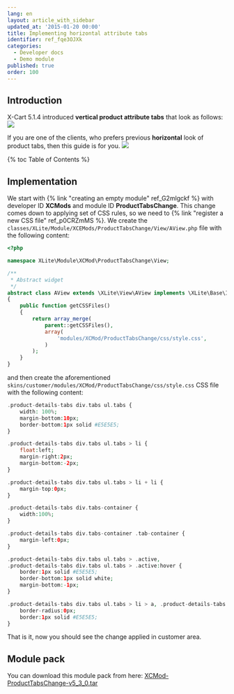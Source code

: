 ```yaml
---
lang: en
layout: article_with_sidebar
updated_at: '2015-01-20 00:00'
title: Implementing horizontal attribute tabs
identifier: ref_fqe3OJXk
categories:
  - Developer docs
  - Demo module
published: true
order: 100
---
```

## Introduction

X-Cart 5.1.4 introduced **vertical product attribute tabs** that look as follows:
![]({{site.baseurl}}/attachments/8225427/8356199.png)

If you are one of the clients, who prefers previous **horizontal** look of product tabs, then this guide is for you.
![]({{site.baseurl}}/attachments/8225427/8356200.png)

{% toc Table of Contents %}

## Implementation

We start with {% link "creating an empty module" ref_G2mlgckf %} with developer ID **XCMods** and module ID **ProductTabsChange**. This change comes down to applying set of CSS rules, so we need to {% link "register a new CSS file" ref_p0CRZmMS %}. We create the
`classes/XLite/Module/XCEMods/ProductTabsChange/View/AView.php` file with the following content: 

```php
<?php

namespace XLite\Module\XCMod\ProductTabsChange\View;

/**
 * Abstract widget
 */
abstract class AView extends \XLite\View\AView implements \XLite\Base\IDecorator
{
    public function getCSSFiles()
    {
        return array_merge(
            parent::getCSSFiles(),
            array(
                'modules/XCMod/ProductTabsChange/css/style.css',
            )
        );
    }    
}
```

and then create the aforementioned `skins/customer/modules/XCMod/ProductTabsChange/css/style.css` CSS file with the following content: 

```php
.product-details-tabs div.tabs ul.tabs {
    width: 100%;
    margin-bottom:10px;
    border-bottom:1px solid #E5E5E5;
}

.product-details-tabs div.tabs ul.tabs > li {
    float:left;
    margin-right:2px;
    margin-bottom:-2px;
}

.product-details-tabs div.tabs ul.tabs > li + li {
    margin-top:0px;
}

.product-details-tabs div.tabs-container {
    width:100%;
}

.product-details-tabs div.tabs-container .tab-container {
    margin-left:0px;
}

.product-details-tabs div.tabs ul.tabs > .active,
.product-details-tabs div.tabs ul.tabs > .active:hover {
    border:1px solid #E5E5E5;
    border-bottom:1px solid white;
    margin-bottom:-1px;
}

.product-details-tabs div.tabs ul.tabs > li > a, .product-details-tabs div.tabs ul.tabs > li > span {
    border-radius:0px;
    border:1px solid #E5E5E5;
}
```

That is it, now you should see the change applied in customer area.

## Module pack

You can download this module pack from here: [XCMod-ProductTabsChange-v5_3_0.tar]({{site.baseurl}}/attachments/modules/XCMod-ProductTabsChange-v5_3_0.tar)